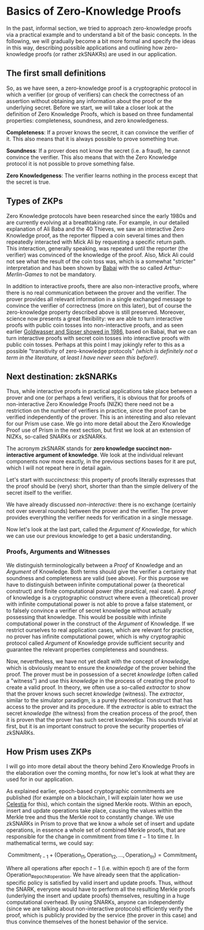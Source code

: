 # Basics of Zero-Knowledge Proofs

In the past, informal section, we tried to approach zero-knowledge proofs via a practical example and to understand a bit of the basic concepts. In the following, we will gradually become a bit more formal and specify the ideas in this way, describing possible applications and outlining how zero-knowledge proofs (or rather zkSNAKRs) are used in our application.

## The first small definitions

So, as we have seen, a zero-knowledge proof is a cryptographic protocol in which a verifier (or group of verifiers) can check the correctness of an assertion without obtaining any information about the proof or the underlying secret. Before we start, we will take a closer look at the definition of Zero Knowledge Proofs, which is based on three fundamental properties: completeness, soundness, and zero knowledgeness.

**Completeness**: If a prover knows the secret, it can convince the verifier of it. This also means that it is always possible to prove something true.

**Soundness**: If a prover does not know the secret (i.e. a fraud), he cannot convince the verifier. This also means that with the Zero Knowledge protocol it is not possible to prove something false.

**Zero Knowledgeness**: The verifier learns nothing in the process except that the secret is true.

## Types of ZKPs

Zero Knowledge protocols have been researched since the early 1980s and are currently evolving at a breathtaking rate. For example, in our detailed explanation of Ali Baba and the 40 Thieves, we saw an interactive Zero Knowledge proof, as the reporter flipped a coin several times and then repeatedly interacted with Mick Ali by requesting a specific return path. This interaction, generally speaking, was repeated until the reporter (the verifier) was convinced of the knowledge of the proof. Also, Mick Ali could not see what the result of the coin toss was, which is a somewhat "stricter" interpretation and has been shown by [Babai](https://dl.acm.org/doi/pdf/10.1145/22145.22192) with the so called _Arthur-Merlin-Games_ to not be mandatory.

In addition to interactive proofs, there are also non-interactive proofs, where there is no real communication between the prover and the verifier. The prover provides all relevant information in a single exchanged message to convince the verifier of correctness (more on this later), but of course the zero-knowledge property described above is still preserved. Moreover, science now presents a great flexibility: we are able to turn interactive proofs with public coin tosses into non-interactive proofs, and as seen earlier [Goldwasser and Sipser showed in 1986](http://www.cs.toronto.edu/tss/files/papers/goldwasser-Sipser.pdf), based on Babai, that we can turn interactive proofs with secret coin tosses into interactive proofs with public coin tosses. Perhaps at this point I may jokingly refer to this as a possible "transitivity of zero-knowledge protocols" _(which is definitely not a term in the literature, at least I have never seen this before!)_.

## Next destination: zkSNARKs

Thus, while interactive proofs in practical applications take place between a prover and one (or perhaps a few) verifiers, it is obvious that for proofs of non-interactive Zero Knowledge Proofs (NIZK) there need not be a restriction on the number of verifiers in practice, since the proof can be verified independently of the prover. This is an interesting and also relevant for our Prism use case. We go into more detail about the Zero Knowledge Proof use of Prism in the next section, but first we look at an extension of NIZKs, so-called SNARKs or zkSNARKs.

The acronym zkSNARK stands for **zero knowledge succinct non-interactive argument of knowledge**. We look at the individual relevant components now more exactly, in the previous sections bases for it are put, which I will not repeat here in detail again.

Let's start with _succinctness:_ this property of proofs literally expresses that the proof should be (very) short, shorter than than the simple delivery of the secret itself to the verifier.

We have already discussed _non-interactive_: there is no exchange (certainly not over several rounds) between the prover and the verifier. The prover provides everything the verifier needs for verification in a single message.

Now let's look at the last part, called the _Argument of Knowledge_, for which we can use our previous knowledge to get a basic understanding.

### Proofs, Arguments and Witnesses

We distinguish terminologically between a _Proof_ of Knowledge and an _Argument_ of Knowledge. Both terms should give the verifier a certainty that soundness and completeness are valid (see above). For this purpose we have to distinguish between infinite computational power (a theoretical construct) and finite computational power (the practical, real case). A _proof_ of knowledge is a cryptographic construct where even a (theoretical) prover with infinite computational power is not able to prove a false statement, or to falsely convince a verifier of secret knowledge without actually possessing that knowledge. This would be possible with infinite computational power in the construct of the _Argument_ of Knowledge. If we restrict ourselves to real application cases, which are relevant for practice, no prover has infinite computational power, which is why cryptographic protocol called _Argument_ of Knowledge provide sufficient security and guarantee the relevant properties completeness and soundness.

Now, nevertheless, we have not yet dealt with the concept of _knowledge_, which is obviously meant to ensure the _knowledge_ of the prover behind the proof. The prover must be in possession of a secret _knowledge_ (often called a "witness") and use this _knowledge_ in the process of creating the proof to create a valid proof. In theory, we often use a so-called _extractor_ to show that the prover knows such secret _knowledge_ (witness). The _extractor_, similar to the simulator paradigm, is a purely theoretical construct that has access to the prover and its procedure. If the _extractor_ is able to extract the secret _knowledge_ (the witness) from the creation process of the proof, then it is proven that the prover has such secret knowledge. This sounds trivial at first, but it is an important construct to prove the security properties of zkSNARKs.

## How Prism uses ZKPs

I will go into more detail about the theory behind Zero Knowledge Proofs in the elaboration over the coming months, for now let's look at what they are used for in our application.

As explained earlier, epoch-based cryptographic commitments are published (for example on a blockchain, I will explain later how we use [Celestia](https://celestia.org) for this), which contain the signed Merkle roots. Within an epoch, insert and update operations take place, causing the values within the Merkle tree and thus the Merkle root to constantly change. We use zkSNARKs in Prism to prove that we know a whole set of insert and update operations, in essence a whole set of combined Merkle proofs, that are responsible for the change in commitment from time $t-1$ to time $t$. In mathematical terms, we could say:

$$ \text{Commitment}_{t-1} + (\text{Operation}_{t1}, \text{Operation}_{t2}, ..., \text{Operation}_{tn}) = \text{Commitment}_{t} $$

Where all operations after epoch $t-1$ (i.e. within epoch $t$) are of the form $\text{Operation}_{\text{\#epoch}\text{\#operation}}$. We have already seen that the application-specific policy is satisfied by valid insert and update proofs. Thus, without the SNARK, everyone would have to perform all the resulting Merkle proofs (underlying the insert and update proofs) themselves, resulting in a huge computational overhead. By using SNARKs, anyone can independently (since we are talking about non-interactive protocols) efficiently verify the proof, which is publicly provided by the service (the prover in this case) and thus convince themselves of the honest behavior of the service.
